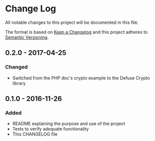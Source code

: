# Change Log
All notable changes to this project will be documented in this file.

The format is based on [Keep a Changelog](http://keepachangelog.com/)
and this project adheres to [Semantic Versioning](http://semver.org/).

## 0.2.0 - 2017-04-25
### Changed
- Switched from the PHP doc's crypto example to the Defuse Crypto library

## 0.1.0 - 2016-11-26
### Added
- README explaining the purpose and use of the project
- Tests to verify adequate functionality
- This CHANGELOG file
